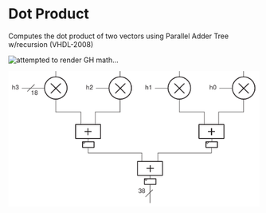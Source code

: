 # Dot Product

Computes the dot product of two vectors using Parallel Adder Tree w/recursion (VHDL-2008)

<img src="https://render.githubusercontent.com/render/math?math=\boldsymbol{c} = \boldsymbol{a} \cdot \boldsymbol{b}" alt="attempted to render GH math..." class="center">

![dot product](dot_product.png)

